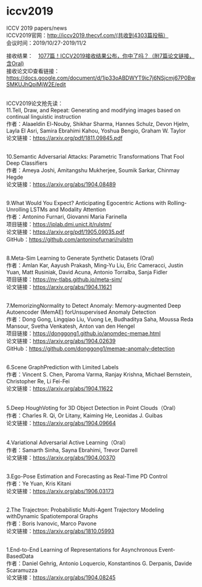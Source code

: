 # iccv2019
ICCV 2019 papers/news<br>
ICCV2019官网：http://iccv2019.thecvf.com/(共收到4303篇投稿）<br>
会议时间：2019/10/27-2019/11/2<br>

接收结果：　[1077篇！ICCV2019接收结果公布，你中了吗？（附7篇论文链接，含Oral)](https://mp.weixin.qq.com/s/v8fpl8gvxF1jA-gYgSci1w)<br>
接收论文ID查看链接：https://docs.google.com/document/d/1ip33oABDWYT9ic7j6NSjcmj67P0BwSMKUJhQpiMjW2E/edit <br><br>

ICCV2019论文抢先读：<br>
11.Tell, Draw, and Repeat: Generating and modifying images based on continual linguistic instruction<br>
作者：Alaaeldin El-Nouby, Shikhar Sharma, Hannes Schulz, Devon Hjelm, Layla El Asri, Samira Ebrahimi Kahou, Yoshua Bengio, Graham W. Taylor<br>
论文链接：https://arxiv.org/pdf/1811.09845.pdf<br><br>

10.Semantic Adversarial Attacks: Parametric Transformations That Fool Deep Classifiers<br>
作者：Ameya Joshi, Amitangshu Mukherjee, Soumik Sarkar, Chinmay Hegde<br>
论文链接：https://arxiv.org/abs/1904.08489<br><br>

9.What Would You Expect? Anticipating Egocentric Actions with Rolling-Unrolling LSTMs and Modality Attention<br>
作者：Antonino Furnari, Giovanni Maria Farinella<br>
项目链接：https://iplab.dmi.unict.it/rulstm/<br>
论文链接：https://arxiv.org/pdf/1905.09035.pdf<br>
GitHub：https://github.com/antoninofurnari/rulstm<br><br>

8.Meta-Sim Learning to Generate Synthetic Datasets (Oral)<br>
作者：Amlan Kar, Aayush Prakash, Ming-Yu Liu, Eric Cameracci, Justin Yuan, Matt Rusiniak, David Acuna, Antonio Torralba, Sanja Fidler<br>
项目链接：https://nv-tlabs.github.io/meta-sim/<br>
论文链接：https://arxiv.org/abs/1904.11621<br><br>

7.MemorizingNormality to Detect Anomaly: Memory-augmented Deep Autoencoder (MemAE) forUnsupervised Anomaly Detection<br>
作者：Dong Gong, Lingqiao Liu, Vuong Le, Budhaditya Saha, Moussa Reda Mansour, Svetha Venkatesh, Anton van den Hengel<br>
项目链接：https://donggong1.github.io/anomdec-memae.html<br>
论文链接：https://arxiv.org/abs/1904.02639<br>
GitHub：https://github.com/donggong1/memae-anomaly-detection<br><br>
 
6.Scene GraphPrediction with Limited Labels<br>
作者：Vincent S. Chen, Paroma Varma, Ranjay Krishna, Michael Bernstein, Christopher Re, Li Fei-Fei<br>
论文链接：https://arxiv.org/abs/1904.11622<br><br>
 
5.Deep HoughVoting for 3D Object Detection in Point Clouds（Oral）<br>
作者：Charles R. Qi, Or Litany, Kaiming He, Leonidas J. Guibas<br>
论文链接：https://arxiv.org/abs/1904.09664<br><br>
 
4.Variational Adversarial Active Learning（Oral）<br>
作者：Samarth Sinha, Sayna Ebrahimi, Trevor Darrell<br>
论文链接：https://arxiv.org/abs/1904.00370<br><br>
 
3.Ego-Pose Estimation and Forecasting as Real-Time PD Control<br>
作者：Ye Yuan, Kris Kitani<br>
论文链接：https://arxiv.org/abs/1906.03173<br><br>
 
2.The Trajectron: Probabilistic Multi-Agent Trajectory Modeling withDynamic Spatiotemporal Graphs<br>
作者：Boris Ivanovic, Marco Pavone<br>
论文链接：https://arxiv.org/abs/1810.05993<br><br>
 
1.End-to-End Learning of Representations for Asynchronous Event-BasedData<br>
作者：Daniel Gehrig, Antonio Loquercio, Konstantinos G. Derpanis, Davide Scaramuzza<br>
论文链接：https://arxiv.org/abs/1904.08245


